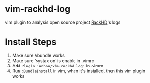 # vim-rackhd-log
vim plugin to analysis open source project [RackHD](https://github.com/RackHD)'s logs

# Install Steps
1. Make sure Vbundle works
2. Make sure 'systax on' is enable in .vimrc
3. Add `Plugin 'anhou/vim-rackhd-log'` in .vimrc
4. Run `:BundleInstall` in vim, when it's installed, then this vim plugin works
